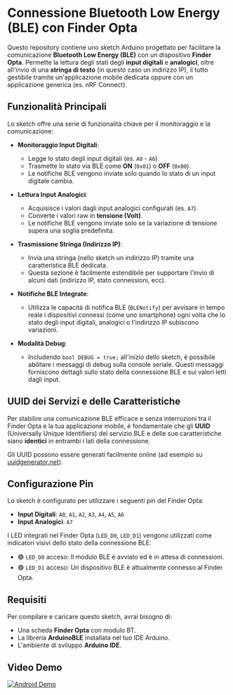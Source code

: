 # Connessione Bluetooth Low Energy (BLE) con Finder Opta

Questo repository contiene uno sketch Arduino progettato per facilitare la comunicazione **Bluetooth Low Energy (BLE)** con un dispositivo **Finder Opta**. Permette la lettura degli stati degli **input digitali** e **analogici**, oltre all'invio di una **stringa di testo** (in questo caso un indirizzo IP), il tutto gestibile tramite un'applicazione mobile dedicata oppure con un applicazione generica (es. nRF Connect).

## Funzionalità Principali

Lo sketch offre una serie di funzionalità chiave per il monitoraggio e la comunicazione:

* **Monitoraggio Input Digitali**:
    * Legge lo stato degli input digitali (es. `A0` - `A6`).
    * Trasmette lo stato via BLE come **ON** (`0x01`) o **OFF** (`0x00`).
    * Le notifiche BLE vengono inviate solo quando lo stato di un input digitale cambia.

* **Lettura Input Analogici**:
    * Acquisisce i valori dagli input analogici configurati (es. `A7`).
    * Converte i valori raw in **tensione (Volt)**.
    * Le notifiche BLE vengono inviate solo se la variazione di tensione supera una soglia predefinita.

* **Trasmissione Stringa (Indirizzo IP)**:
    * Invia una stringa (nello sketch un indirizzo IP) tramite una caratteristica BLE dedicata.
    * Questa sezione è facilmente estendibile per supportare l'invio di alcuni dati (indirizzo IP, stato connessioni, ecc).

* **Notifiche BLE Integrate**:
    * Utilizza le capacità di notifica BLE (`BLENotify`) per avvisare in tempo reale i dispositivi connessi (come uno smartphone) ogni volta che lo stato degli input digitali, analogici o l'indirizzo IP subiscono variazioni.

* **Modalità Debug**:
    * Includendo `bool DEBUG = true;` all'inizio dello sketch, è possibile abilitare i messaggi di debug sulla console seriale. Questi messaggi forniscono dettagli sullo stato della connessione BLE e sui valori letti dagli input.


## UUID dei Servizi e delle Caratteristiche

Per stabilire una comunicazione BLE efficace e senza interruzioni tra il Finder Opta e la tua applicazione mobile, è fondamentale che gli **UUID** (Universally Unique Identifiers) del servizio BLE e delle sue caratteristiche siano **identici** in entrambi i lati della connessione.

Gli UUID possono essere generati facilmente online (ad esempio su [uuidgenerator.net](https://www.uuidgenerator.net/)).

## Configurazione Pin

Lo sketch è configurato per utilizzare i seguenti pin del Finder Opta:

* **Input Digitali**: `A0`, `A1`, `A2`, `A3`, `A4`, `A5`, `A6`
* **Input Analogici**: `A7`

I LED integrati nel Finder Opta (`LED_D0`, `LED_D1`) vengono utilizzati come indicatori visivi dello stato della connessione BLE:

* 🟢 `LED_D0` acceso: Il modulo BLE è avviato ed è in attesa di connessioni.
* 🟢 `LED_D1` acceso: Un dispositivo BLE è attualmente connesso al Finder Opta.

## Requisiti

Per compilare e caricare questo sketch, avrai bisogno di:

* Una scheda **Finder Opta** con modulo BT.
* La libreria **ArduinoBLE** installata nel tuo IDE Arduino.
* L'ambiente di sviluppo **Arduino IDE**.


## Video Demo

[![Android Demo](https://img.youtube.com/vi/2NFx34HhVEc/0.jpg)](https://youtube.com/shorts/2NFx34HhVEc?si=G3lKn_GWNbW9LxKz "Android Demo")
